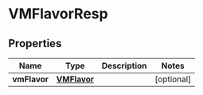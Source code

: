 # VMFlavorResp

## Properties
Name | Type | Description | Notes
------------ | ------------- | ------------- | -------------
**vmFlavor** | [**VMFlavor**](VMFlavor.md) |  |  [optional]
